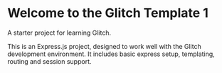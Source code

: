 Welcome to the Glitch Template 1
================================

A starter project for learning Glitch.

This is an Express.js project, designed to work well with the Glitch development environment. It includes basic express setup, templating, routing and session support.

